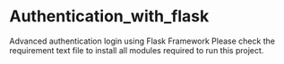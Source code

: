 # Authentication_with_flask
Advanced authentication login using Flask Framework
Please check the requirement text file to install all modules required to run this project.
